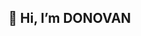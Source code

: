 👋 Hi, I’m DONOVAN
---

<!---
KevinDonovan2/KevinDonovan2 is a ✨ special ✨ repository because its `README.md` (this file) appears on your GitHub profile.
You can click the Preview link to take a look at your changes.
--->
